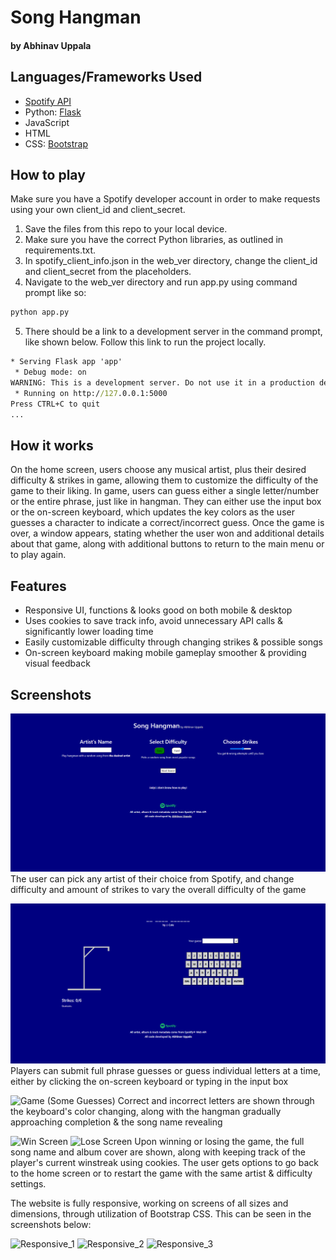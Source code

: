 # Song Hangman
#### by Abhinav Uppala

## Languages/Frameworks Used

- [Spotify API](https://developer.spotify.com/)
- Python: [Flask](https://flask.palletsprojects.com/en/2.3.x/)
- JavaScript
- HTML
- CSS: [Bootstrap](https://getbootstrap.com/docs/3.4/css/)

## How to play

Make sure you have a Spotify developer account in order to make requests using your own client_id and client_secret.
1. Save the files from this repo to your local device.
2. Make sure you have the correct Python libraries, as outlined in requirements.txt.
3. In spotify_client_info.json in the web_ver directory, change the client_id and client_secret from the placeholders.
4. Navigate to the web_ver directory and run app.py using command prompt like so:
```cmd
python app.py
```
5. There should be a link to a development server in the command prompt, like shown below. Follow this link to run the project locally.
```cmd
* Serving Flask app 'app'
 * Debug mode: on
WARNING: This is a development server. Do not use it in a production deployment. Use a production WSGI server instead.
 * Running on http://127.0.0.1:5000
Press CTRL+C to quit
...
```

## How it works

On the home screen, users choose any musical artist, plus their desired difficulty & strikes in game, allowing them to customize the difficulty of the game to their liking.
In game, users can guess either a single letter/number or the entire phrase, just like in hangman. They can either use the input box or the on-screen keyboard, which updates the key
colors as the user guesses a character to indicate a correct/incorrect guess. Once the game is over, a window appears, stating whether the user won and additional details about
that game, along with additional buttons to return to the main menu or to play again.

## Features

- Responsive UI, functions & looks good on both mobile & desktop
- Uses cookies to save track info, avoid unnecessary API calls & significantly lower loading time
- Easily customizable difficulty through changing strikes & possible songs
- On-screen keyboard making mobile gameplay smoother & providing visual feedback

## Screenshots

![Home Page](https://github.com/abhinavuppala/SpotifyAPIProject/blob/main/web_ver/readme_images/sh_home_page.png)
The user can pick any artist of their choice from Spotify, and change difficulty and amount of strikes to vary the overall difficulty of the game


![Game (No Guesses)](https://github.com/abhinavuppala/SpotifyAPIProject/blob/main/web_ver/readme_images/sh_no_guesses.png)
Players can submit full phrase guesses or guess individual letters at a time, either by clicking the on-screen keyboard or typing in the input box


![Game (Some Guesses)](https://github.com/abhinavuppala/SpotifyProject/assets/64037392/894db5fa-f15d-4157-878e-5d5316dd3772)
Correct and incorrect letters are shown through the keyboard's color changing, along with the hangman gradually approaching completion & the song name revealing


![Win Screen](https://github.com/abhinavuppala/SpotifyProject/assets/64037392/0eb7c8c7-6051-420d-9a1c-408e93421771)
![Lose Screen](https://github.com/abhinavuppala/SpotifyProject/assets/64037392/24623122-af52-4ca8-9317-58750c7faeeb)
Upon winning or losing the game, the full song name and album cover are shown, along with keeping track of the player's current winstreak using cookies. The user gets options to go back to the home screen or to restart the game with the same artist & difficulty settings.

The website is fully responsive, working on screens of all sizes and dimensions, through utilization of Bootstrap CSS. This can be seen in the screenshots below:

![Responsive_1](https://github.com/abhinavuppala/SpotifyProject/assets/64037392/5d9f962c-94a6-4788-a5ae-8fec60657d64)
![Responsive_2](https://github.com/abhinavuppala/SpotifyProject/assets/64037392/f38a7796-5de6-4459-8643-7170c306ca7d)
![Responsive_3](https://github.com/abhinavuppala/SpotifyProject/assets/64037392/11166b36-f21b-49da-b51d-8f9d438856f4)


